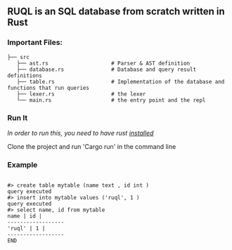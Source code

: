 ## RUQL is an SQL database from scratch written in Rust

### Important Files:

```
├── src
   ├── ast.rs                    # Parser & AST definition
   ├── database.rs               # Database and query result definitions
   ├── table.rs                  # Implementation of the database and functions that run queries
   ├── lexer.rs                  # the lexer
   └── main.rs                   # the entry point and the repl
```

### Run It

*In order to run this, you need to have rust [installed](https://www.rust-lang.org/tools/install)*

Clone the project and run 'Cargo run' in the command line

### Example

```

#> create table mytable (name text , id int )
query executed
#> insert into mytable values ('ruql', 1 )
query executed
#> select name, id from mytable
name | id | 
------------------
'ruql' | 1 | 
------------------
END
```
